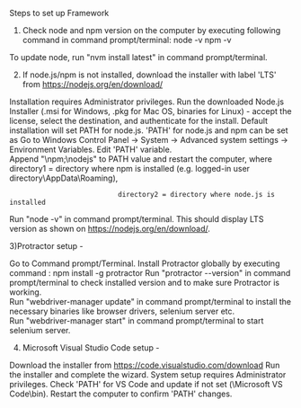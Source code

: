 Steps to set up Framework

1) Check node and npm version on the computer by executing following command in command prompt/terminal:
node -v
npm -v

To update node, run "nvm install latest" in command prompt/terminal.

2) If node.js/npm is not installed, download the installer with label 'LTS' from https://nodejs.org/en/download/

Installation requires Administrator privileges.
Run the downloaded Node.js Installer (.msi for Windows, .pkg for Mac OS, binaries for Linux) - accept the license, select the destination, and authenticate for the install.
Default installation will set PATH for node.js.
'PATH' for node.js and npm can be set as
Go to Windows Control Panel -> System -> Advanced system settings -> Environment Variables. Edit 'PATH' variable.    
Append "<directory1>\npm;<directory2>\nodejs" to PATH value and restart the computer, where
                               directory1 = directory where npm is installed (e.g. logged-in user directory\AppData\Roaming),  

                               directory2 = directory where node.js is installed

Run "node -v" in command prompt/terminal. This should display LTS version as shown on https://nodejs.org/en/download/.  

3)Protractor setup -

Go to Command prompt/Terminal. Install Protractor globally by executing command :  npm install -g protractor
Run "protractor --version" in command prompt/terminal to check installed version and to make sure Protractor is working.      
Run "webdriver-manager update" in command prompt/terminal to install the necessary binaries like browser drivers, selenium server etc.    
Run "webdriver-manager start" in command prompt/terminal to start selenium server. 

4) Microsoft Visual Studio Code setup - 

Download the installer from https://code.visualstudio.com/download
Run the installer and complete the wizard. System setup requires Administrator privileges. 
Check 'PATH' for VS Code and update if not set (<install directory>\Microsoft VS Code\bin). Restart the computer to confirm 'PATH' changes. 

